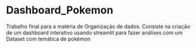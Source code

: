 # Dashboard_Pokemon
Trabalho final para a matéria de Organização de dados. Consiste na criação de um dashboard interativo usando streamlit para fazer análises com um Dataset com temática de pokémon
